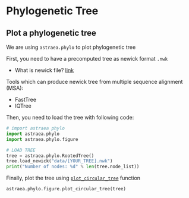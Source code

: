 # Phylogenetic Tree

## Plot a phylogenetic tree

We are using `astraea.phylo` to plot phylogenetic tree

First, you need to have a precomputed tree as newick format `.nwk`

- What is newick file? [link](https://en.wikipedia.org/wiki/Newick_format)

Tools which can produce newick tree from multiple sequence alignment (MSA):

- FastTree
- IQTree

Then, you need to load the tree with following code:

```python
# import astraea phylo
import astraea.phylo
import astraea.phylo.figure

# LOAD TREE
tree = astraea.phylo.RootedTree()
tree.load_newick("data/[YOUR_TREE].nwk")
print("Number of nodes: %d" % len(tree.node_list))
```

Finally, plot the tree using [`plot_circular_tree`](../phylo/plot_circular_tree.md) function

```python
astraea.phylo.figure.plot_circular_tree(tree)
```

